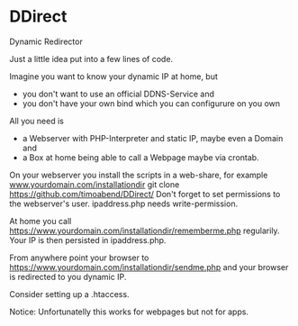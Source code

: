 # DDirect
Dynamic Redirector

Just a little idea put into a few lines of code.

Imagine you want to know your dynamic IP at home, but
* you don't want to use an official DDNS-Service and
* you don't have your own bind which you can configurure on you own

All you need is 
* a Webserver with PHP-Interpreter and static IP, maybe even a Domain and 
* a Box at home being able to call a Webpage maybe via crontab.

On your webserver you install the scripts in a web-share, for example www.yourdomain.com/installationdir
git clone https://github.com/timoabend/DDirect/
Don't forget to set permissions to the webserver's user. ipaddress.php needs write-permission.

At home you call https://www.yourdomain.com/installationdir/rememberme.php regularily. Your IP is then persisted in ipaddress.php.

From anywhere point your browser to https://www.yourdomain.com/installationdir/sendme.php and your browser is redirected to you dynamic IP.

Consider setting up a .htaccess.

Notice: Unfortunatelly this works for webpages but not for apps.
